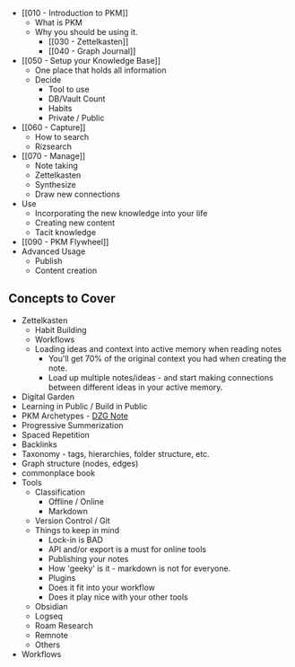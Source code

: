 - [[010 - Introduction to PKM]]
  - What is PKM
  - Why you should be using it.
	- [[030 - Zettelkasten]]
	- [[040 - Graph Journal]]
- [[050 - Setup your Knowledge Base]]
  - One place that holds all information
  - Decide
    - Tool to use
    - DB/Vault Count
    - Habits
    - Private / Public
- [[060 - Capture]]
  - How to search
  - Rizsearch
- [[070 - Manage]]
  - Note taking
  - Zettelkasten
  - Synthesize
  - Draw new connections
- Use
  - Incorporating the new knowledge into your life
  - Creating new content
  - Tacit knowledge
- [[090 - PKM Flywheel]]
- Advanced Usage
  - Publish
  - Content creation

## Concepts to Cover

- Zettelkasten
  - Habit Building
  - Workflows
  - Loading ideas and context into active memory when reading notes
    - You'll get 70% of the original context you had when creating the note.
    - Load up multiple notes/ideas - and start making connections between different ideas in your active memory.
- Digital Garden
- Learning in Public / Build in Public
- PKM Archetypes - [DZG Note](obsidian:open?vault=DZG&file=Three%20Types%20of%20Note%20Taking%20Personalities)
- Progressive Summerization
- Spaced Repetition
- Backlinks
- Taxonomy - tags, hierarchies, folder structure, etc.
- Graph structure (nodes, edges)
- commonplace book
- Tools
  - Classification
    - Offline / Online
    - Markdown
  - Version Control / Git
  - Things to keep in mind
    - Lock-in is BAD
    - API and/or export is a must for online tools
    - Publishing your notes
    - How 'geeky' is it - markdown is not for everyone.
    - Plugins
    - Does it fit into your workflow
    - Does it play nice with your other tools
  - Obsidian
  - Logseq
  - Roam Research
  - Remnote
  - Others
- Workflows